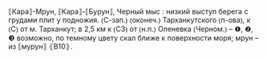 ---
---

⟦Кара⟧-Мрун, ⟦Кара⟧-⟦Бурун⟧, Черный мыс
: низкий выступ берега с грудами плит у подножия. ⦅С-зап.⦆ ⦅оконеч.⦆ Тарханкутского ⦅п-ова⦆, к ⦅С⦆ от м. Тарханкут; в 2,5 км к ⦅СЗ⦆ от ⦅н.п.⦆ Оленевка ⦅Черном.⦆ – ❶, ❷, ❸ возможно, по темному цвету скал ближе к поверхности моря; мрун – из ⟦мурун⟧ ⦃В10⦄.
